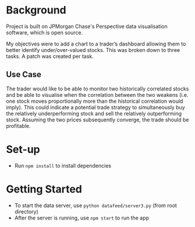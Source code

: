 # Background
Project is built on JPMorgan Chase's Perspective data visualisation software, which is open source. 

My objectives were to add a chart to a trader’s dashboard allowing them to better identify under/over-valued stocks. This was broken down to three tasks. A patch was created per task.

## Use Case
The trader would like to be able to monitor two historically correlated stocks and be able to visualise when the correlation between the two weakens (i.e. one stock moves proportionally more than the historical correlation would imply). This could indicate a potential trade strategy to simultaneously buy the relatively underperforming stock and sell the relatively outperforming stock. Assuming the two prices subsequently converge, the trade should be profitable.

# Set-up
- Run `npm install` to install dependencies

# Getting Started
- To start the data server, use `python datafeed/server3.py` (from root directory)
- After the server is running, use `npm start` to run the app